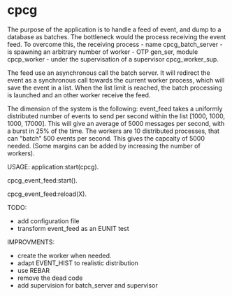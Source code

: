 cpcg
====

The purpose of the application is to handle a feed of event, and dump to a
database as batches.
The bottleneck would the process receiving the event feed.
To overcome this, the receiving process - name cpcg_batch_server - is spawning
an arbitrary number of worker - OTP gen_ser, module cpcp_worker - under the
supervisation of a supervisor cpcg_worker_sup.

The feed use an asynchronous call the batch server. It will redirect the event
as a synchronous call towards the current worker process, which will save the
event in a list. When the list limit is reached, the batch processing is
launched and an other worker receive the feed.

The dimension of the system is the following:
event_feed takes a uniformly distributed number of events to send per second
within the list [1000, 1000, 1000, 17000]. This will give an average of 5000
messages per second, with a burst in 25% of the time.
The workers are 10 distributed processes, that can "batch" 500 events per
second. This gives the capcaity of 5000 needed. (Some margins can be added by
increasing the number of workers).

USAGE:
application:start(cpcg).

cpcg_event_feed:start().

cpcg_event_feed:reload(X).

TODO:
- add configuration file 
- transform event_feed as an EUNIT test

IMPROVMENTS:
- create the worker when needed.
- adapt EVENT_HIST to realistic distribution
- use REBAR
- remove the dead code
- add supervision for batch_server and supervisor
